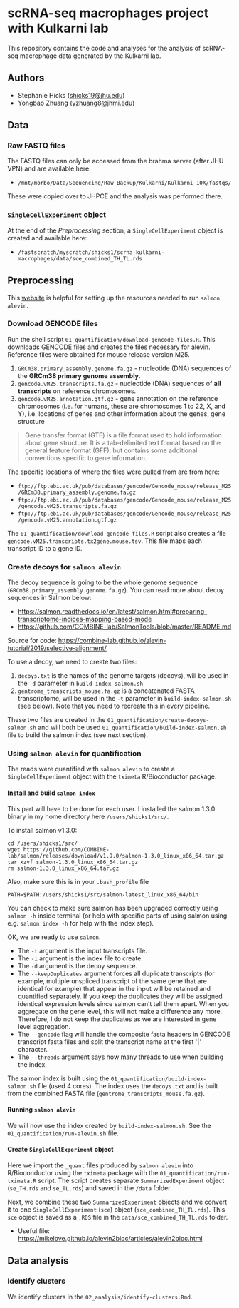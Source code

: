 # scRNA-seq macrophages project with Kulkarni lab

This repository contains the code and analyses for the analysis of scRNA-seq macrophage data generated by the Kulkarni lab. 

## Authors

- Stephanie Hicks (shicks19@jhu.edu)
- Yongbao Zhuang (yzhuang8@jhmi.edu)

## Data 

### Raw FASTQ files

The FASTQ files can only be accessed from the brahma server (after JHU VPN) and are available here: 

- `/mnt/morbo/Data/Sequencing/Raw_Backup/Kulkarni/Kulkarni_10X/fastqs/`

These were copied over to JHPCE and the analysis was performed there.

### `SingleCellExperiment` object

At the end of the _Preprocessing_ section, a `SingleCellExperiment` object is created and available here: 

- `/fastscratch/myscratch/shicks1/scrna-kulkarni-macrophages/data/sce_combined_TH_TL.rds` 

## Preprocessing 

This [website](https://combine-lab.github.io/alevin-tutorial/2018/setting-up-resources/) is helpful for setting up the resources needed to run `salmon alevin`. 

### Download GENCODE files

Run the shell script `01_quantification/download-gencode-files.R`. This downloads GENCODE files and creates the files necessary for alevin. Reference files were obtained for mouse release version M25. 

1. `GRCm38.primary_assembly.genome.fa.gz` - nucleotide (DNA) sequences of the **GRCm38 primary genome assembly**.
2. `gencode.vM25.transcripts.fa.gz` - nucleotide (DNA) sequences of **all transcripts** on reference chromosomes.
3. `gencode.vM25.annotation.gtf.gz` - gene annotation on the reference chromosomes (i.e. for humans, these are chromosomes 1 to 22, X, and Y), i.e. locations of genes and other information about the genes, gene structure

> Gene transfer format (GTF) is a file format used to hold information about gene structure. It is a tab-delimited text format based on the general feature format (GFF), but contains some additional conventions specific to gene information.

The specific locations of where the files were pulled from are from here:

- `ftp://ftp.ebi.ac.uk/pub/databases/gencode/Gencode_mouse/release_M25/GRCm38.primary_assembly.genome.fa.gz`
- `ftp://ftp.ebi.ac.uk/pub/databases/gencode/Gencode_mouse/release_M25/gencode.vM25.transcripts.fa.gz`
- `ftp://ftp.ebi.ac.uk/pub/databases/gencode/Gencode_mouse/release_M25/gencode.vM25.annotation.gtf.gz`

The `01_quantification/download-gencode-files.R` script also creates a file `gencode.vM25.transcripts.tx2gene.mouse.tsv`. This file maps each transcript ID to a gene ID.

### Create decoys for `salmon alevin`

The decoy sequence is going to be the whole genome sequence (`GRCm38.primary_assembly.genome.fa.gz`). You can read more about decoy sequences in Salmon below:

* https://salmon.readthedocs.io/en/latest/salmon.html#preparing-transcriptome-indices-mapping-based-mode
* https://github.com/COMBINE-lab/SalmonTools/blob/master/README.md

Source for code: https://combine-lab.github.io/alevin-tutorial/2019/selective-alignment/

To use a decoy, we need to create two files:

1. `decoys.txt` is the names of the genome targets (decoys), will be used in the `-d` parameter in `build-index-salmon.sh`
2. `gentrome_transcripts_mouse.fa.gz` is a concatenated FASTA transcriptome, will be used in the `-t` parameter in `build-index-salmon.sh` (see below). Note that you need to recreate this in every pipeline.

These two files are created in the `01_quantification/create-decoys-salmon.sh` and will both be used `01_quantification/build-index-salmon.sh` file to build the salmon index (see next section).

### Using `salmon alevin` for quantification

The reads were quantified with `salmon alevin` to create a `SingleCellExperiment` object with the `tximeta` R/Bioconductor package. 

#### Install and build `salmon index` 

This part will have to be done for each user. 
I installed the salmon 1.3.0 binary in my home directory here `/users/shicks1/src/`. 

To install salmon v1.3.0: 
```{bash}
cd /users/shicks1/src/
wget https://github.com/COMBINE-lab/salmon/releases/download/v1.9.0/salmon-1.3.0_linux_x86_64.tar.gz
tar xzvf salmon-1.3.0_linux_x86_64.tar.gz
rm salmon-1.3.0_linux_x86_64.tar.gz
```

Also, make sure this is in your `.bash_profile` file
```{bash}
PATH=$PATH:/users/shicks1/src/salmon-latest_linux_x86_64/bin
```

You can check to make sure salmon has been upgraded correctly using `salmon -h` inside terminal (or help with specific parts of using salmon using e.g. `salmon index -h` for help with the index step). 

OK, we are ready to use `salmon`. 

- The `-t` argument is the input transcripts file. 
- The `-i` argument is the index file to create. 
- The `-d` argument is the decoy sequence. 
- The `--keepDuplicates` argument forces all duplicate transcripts (for example, multiple unspliced transcript of the same gene that are identical for example) that appear in the input will be retained and quantified separately. If you keep the duplicates they will be assigned identical expression levels since salmon can’t tell them apart. When you aggregate on the gene level, this will not make a difference any more. Therefore, I do not keep the duplicates as we are interested in gene level aggregation. 
- The `--gencode` flag will handle the composite fasta headers in GENCODE transcript fasta files and split the transcript name at the first '|' character. 
- The `--threads` argument says how many threads to use when building the index. 

The salmon index is built using the `01_quantification/build-index-salmon.sh` file (used 4 cores). The index uses the `decoys.txt` and is built from the combined FASTA file (`gentrome_transcripts_mouse.fa.gz`).

#### Running `salmon alevin`

We will now use the index created by `build-index-salmon.sh`.
See the `01_quantification/run-alevin.sh` file.

#### Create `SingleCellExperiment` object

Here we import the `_quant` files produced by `salmon alevin` into R/Bioconductor using the `tximeta` package with the `01_quantification/run-tximeta.R` script. The script creates separate `SummarizedExperiment` object (`se_TH.rds` and `se_TL.rds`) and saved in the `/data` folder.

Next, we combine these two `SummarizedExperiment` objects and we convert it to one `SingleCellExperiment` (`sce`) object (`sce_combined_TH_TL.rds`). This `sce` object is saved as a `.RDS` file in the `data/sce_combined_TH_TL.rds` folder. 

- Useful file: https://mikelove.github.io/alevin2bioc/articles/alevin2bioc.html

## Data analysis 

### Identify clusters

We identify clusters in the `02_analysis/identify-clusters.Rmd`. 

